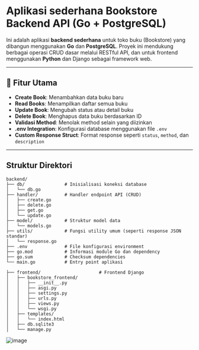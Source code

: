 # Aplikasi sederhana Bookstore Backend API (Go + PostgreSQL)  
  
Ini adalah aplikasi **backend sederhana** untuk toko buku (Bookstore) yang dibangun menggunakan **Go** dan **PostgreSQL**. Proyek ini mendukung berbagai operasi CRUD dasar melalui RESTful API, dan untuk frontend menggunakan **Python** dan Django sebagai framework web.  
  
---  
  
## 🚀 Fitur Utama  
  
- **Create Book**: Menambahkan data buku baru  
- **Read Books**: Menampilkan daftar semua buku  
- **Update Book**: Mengubah status atau detail buku  
- **Delete Book**: Menghapus data buku berdasarkan ID  
- **Validasi Method**: Menolak method selain yang diizinkan  
- **.env Integration**: Konfigurasi database menggunakan file `.env`  
- **Custom Response Struct**: Format response seperti `status`, `method`, dan `description`  
  
---  
  
## Struktur Direktori

```
backend/  
├── db/               # Inisialisasi koneksi database  
│   └── db.go  
├── handler/          # Handler endpoint API (CRUD)  
│   ├── create.go  
│   ├── delete.go  
│   ├── get.go  
│   └── update.go  
├── model/            # Struktur model data  
│   └── models.go  
├── utils/            # Fungsi utility umum (seperti response JSON standar)  
│   └── response.go  
├── .env              # File konfigurasi environment  
├── go.mod            # Informasi module Go dan dependency  
├── go.sum            # Checksum dependencies  
└── main.go           # Entry point aplikasi  
```
```
├── frontend/                      # Frontend Django
│   ├── bookstore_frontend/
│   │   ├── __init__.py
│   │   ├── asgi.py
│   │   ├── settings.py
│   │   ├── urls.py
│   │   ├── views.py
│   │   └── wsgi.py
│   ├── templates/
│   │   └── index.html
│   ├── db.sqlite3
│   └── manage.py
```

![image](https://github.com/user-attachments/assets/9b283c20-355e-4679-8711-26fa97a1523e)


